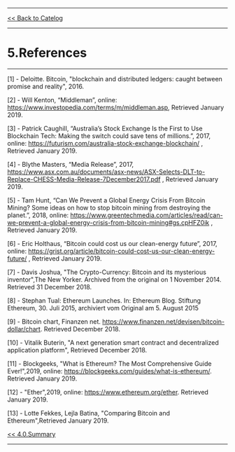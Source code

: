 ***

[<< Back to Catelog](0.Catalog.md)

*** 

# 5.References

***

[1] - Deloitte. Bitcoin, "blockchain and distributed ledgers: caught between promise and reality", 2016.

[2] - Will Kenton, “Middleman”, online: https://www.investopedia.com/terms/m/middleman.asp, Retrieved January 2019. 

[3] - Patrick Caughill, “Australia’s Stock Exchange Is the First to Use Blockchain Tech: Making the switch could save tens of millions.”, 2017, online: https://futurism.com/australia-stock-exchange-blockchain/ , Retrieved January 2019. 

[4] - Blythe Masters, “Media Release”, 2017, https://www.asx.com.au/documents/asx-news/ASX-Selects-DLT-to-Replace-CHESS-Media-Release-7December2017.pdf , Retrieved January 2019.

[5] - Tam Hunt, “Can We Prevent a Global Energy Crisis From Bitcoin Mining? Some ideas on how to stop bitcoin mining from destroying the planet.”, 2018, online: https://www.greentechmedia.com/articles/read/can-we-prevent-a-global-energy-crisis-from-bitcoin-mining#gs.cpHFZ0ik , Retrieved January 2019.

[6] - Eric Holthaus, “Bitcoin could cost us our clean-energy future”, 2017, online: https://grist.org/article/bitcoin-could-cost-us-our-clean-energy-future/ , Retrieved January 2019. 

[7] - Davis Joshua, "The Crypto-Currency: Bitcoin and its mysterious inventor",The New Yorker. Archived from the original on 1 November 2014. Retrieved 31 December 2018.

[8] - Stephan Tual: Ethereum Launches. In: Ethereum Blog. Stiftung Ethereum, 30. Juli 2015, archiviert vom Original am 5. August 2015

[9] - Bitcoin chart, Finanzen net. https://www.finanzen.net/devisen/bitcoin-dollar/chart. Retrieved December 2018.

[10] - Vitalik Buterin, "A next generation smart contract and decentralized application platform", Retrieved December 2018.

[11] - Blockgeeks, "What is Ethereum? The Most Comprehensive Guide Ever!",2019, online: https://blockgeeks.com/guides/what-is-ethereum/. Retrieved January 2019.

[12] - "Ether",2019, online: https://www.ethereum.org/ether. Retrieved January 2019.

[13] - Lotte Fekkes, Lejla Batina, "Comparing Bitcoin and Ethereum",Retrieved January 2019.


[<< 4.0.Summary](4.0.Summary.md)

***
